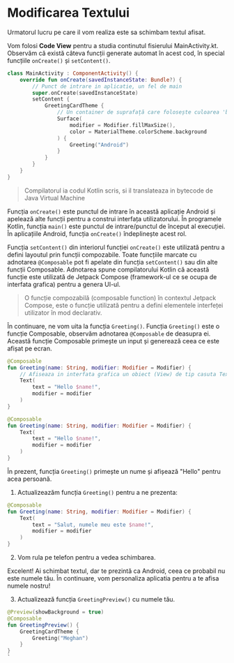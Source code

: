 # Modificarea Textului

Urmatorul lucru pe care il vom realiza este sa schimbam textul afisat.

Vom folosi **Code View** pentru a studia continutul fisierului MainActivity.kt. Observăm că există câteva funcții generate automat în acest cod, în special funcțiile `onCreate()` și `setContent()`.

```kotlin
class MainActivity : ComponentActivity() {
    override fun onCreate(savedInstanceState: Bundle?) {
        // Punct de intrare in aplicatie, un fel de main
        super.onCreate(savedInstanceState)
        setContent {
            GreetingCardTheme {
                // Un container de suprafață care folosește culoarea 'background' din temă
                Surface(
                    modifier = Modifier.fillMaxSize(),
                    color = MaterialTheme.colorScheme.background
                ) {
                    Greeting("Android")
                }
            }
        }
    }
}
```

> Compilatorul ia codul Kotlin scris, si il translateaza in bytecode de Java Virtual Machine

Funcția `onCreate()` este punctul de intrare în această aplicație Android și
apelează alte funcții pentru a construi interfața utilizatorului. În programele
Kotlin, funcția `main()` este punctul de intrare/punctul de început al
execuției. În aplicațiile Android, funcția `onCreate()` îndeplinește acest rol.

Funcția `setContent()` din interiorul funcției `onCreate()` este utilizată
pentru a defini layoutul prin funcții compozabile. Toate funcțiile marcate cu
adnotarea `@Composable` pot fi apelate din funcția `setContent()` sau din alte
funcții Composable. Adnotarea spune compilatorului Kotlin că această funcție
este utilizată de Jetpack Compose (framework-ul ce se ocupa de interfata
grafica) pentru a genera UI-ul.

> O funcție compozabilă (composable function) în contextul Jetpack Compose, este o funcție utilizată pentru a defini elementele interfeței utilizator în mod declarativ.


În continuare, ne vom uita la funcția `Greeting()`. Funcția `Greeting()` este o
funcție Composable, observăm adnotarea `@Composable` de deasupra ei. Această
funcție Composable primește un input și generează ceea ce este afișat pe ecran.

```kotlin
@Composable
fun Greeting(name: String, modifier: Modifier = Modifier) {
    // Afiseaza in interfata grafica un obiect (View) de tip casuta Text
    Text(
        text = "Hello $name!",
        modifier = modifier
    )
}
```


```kotlin
@Composable
fun Greeting(name: String, modifier: Modifier = Modifier) {
    Text(
        text = "Hello $name!",
        modifier = modifier
    )
}
```

În prezent, funcția `Greeting()` primește un nume și afișează "Hello" pentru acea persoană.

1. Actualizeazăm funcția `Greeting()` pentru a ne prezenta:

```kotlin
@Composable
fun Greeting(name: String, modifier: Modifier = Modifier) {
    Text(
        text = "Salut, numele meu este $name!",
        modifier = modifier
    )
}
```

2. Vom rula pe telefon pentru a vedea schimbarea.

Excelent! Ai schimbat textul, dar te prezintă ca Android, ceea ce probabil nu
este numele tău. În continuare, vom personaliza aplicatia pentru a te afisa numele
nostru!

3. Actualizează funcția `GreetingPreview()` cu numele tău.

```kotlin
@Preview(showBackground = true)
@Composable
fun GreetingPreview() {
    GreetingCardTheme {
        Greeting("Meghan")
    }
}
`
